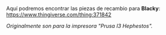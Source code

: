 
Aquí podremos encontrar las piezas de recambio para **Blacky**:
https://www.thingiverse.com/thing:371842

_Originalmente son para la impresora "Prusa I3 Hephestos"._
